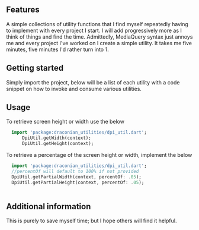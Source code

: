 

## Features

A simple collections of utility functions that I find myself repeatedly having to implement with every project I start. I will add progressively more as I think of things and find the time.
Admittedly, MediaQuery syntax just annoys me and every project I've worked on I create a simple utility. It takes me five minutes, five minutes I'd rather turn into 1.

## Getting started

Simply import the project, below will be a list of each utility with a code snippet on how to invoke and consume various utilities.

## Usage

To retrieve screen height or width use the below
```dart
  import 'package:draconian_utilities/dpi_util.dart';
      DpiUtil.getWidth(context);
      DpiUtil.getHeight(context);
```
To retrieve a percentage of the screen height or width, implement the below
```dart
  import 'package:draconian_utilities/dpi_util.dart';
  //percentOf will default to 100% if not provided
  DpiUtil.getPartialWidth(context, percentOf: .05);
  DpiUtil.getPartialHeight(context, percentOf: .05);
  
```

## Additional information

This is purely to save myself time; but I hope others will find it helpful.
